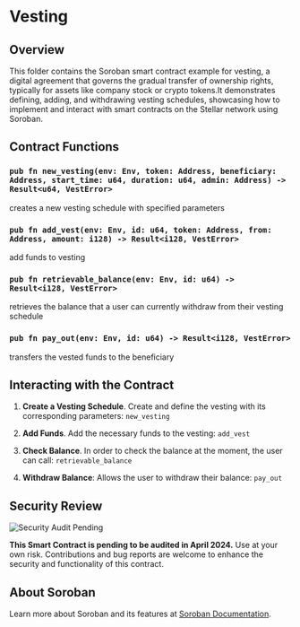 # Vesting

## Overview

This folder contains the Soroban smart contract example for vesting, a digital agreement that governs the gradual transfer of ownership rights, typically for assets like company stock or crypto tokens.It demonstrates defining, adding, and withdrawing vesting schedules, showcasing how to implement and interact with smart contracts on the Stellar network using Soroban.

## Contract Functions

### `pub fn new_vesting(env: Env, token: Address, beneficiary: Address, start_time: u64, duration: u64, admin: Address) -> Result<u64, VestError>` 

creates a new vesting schedule with specified parameters

### `pub fn add_vest(env: Env, id: u64, token: Address, from: Address, amount: i128) -> Result<i128, VestError>`

add funds to vesting

### `pub fn retrievable_balance(env: Env, id: u64) -> Result<i128, VestError>`

retrieves the balance that a user can currently withdraw from their vesting schedule

### `pub fn pay_out(env: Env, id: u64) -> Result<i128, VestError>`

transfers the vested funds to the beneficiary


## Interacting with the Contract

1. **Create a Vesting Schedule**. Create and define the vesting with its corresponding parameters: `new_vesting`

2. **Add Funds**. Add the necessary funds to the vesting: `add_vest`

3. **Check Balance**. In order to check the balance at the moment, the user can call:  `retrievable_balance`

4. **Withdraw Balance**: Allows the user to withdraw their balance: `pay_out`

## Security Review

![Security Audit Pending](https://example.com/security-audit-pending-banner.png)

**This Smart Contract is pending to be audited in April 2024.** Use at your own risk. Contributions and bug reports are welcome to enhance the security and functionality of this contract.

## About Soroban

Learn more about Soroban and its features at [Soroban Documentation](https://soroban.stellar.org/docs/).
